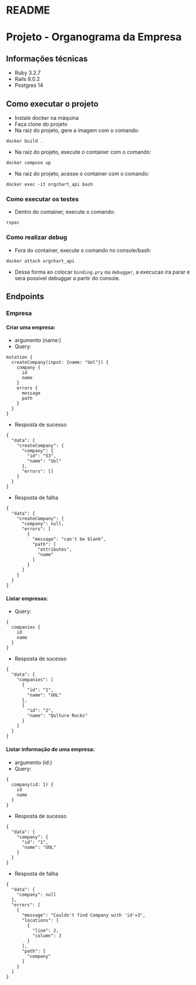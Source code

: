# README

# Projeto - Organograma da Empresa

## Informações técnicas

- Ruby 3.2.7
- Rails 8.0.2
- Postgres 14

## Como executar o projeto

- Instale docker na máquina
- Faça clone do projeto
- Na raiz do projeto, gere a imagem com o comando:
```
docker build .
```
- Na raiz do projeto, execute o container com o comando:
```
docker compose up
```
- Na raiz do projeto, acesse o container com o comando:
```
docker exec -it orgchart_api bash
```

### Como executar os testes
- Dentro do container, execute o comando:
```
rspec
```

### Como realizar debug
- Fora do container, execute o comando no console/bash:
```
docker attach orgchart_api
```
- Dessa forma ao colocar `binding.pry` ou `debugger`, a execucao ira parar e sera possivel debuggar a partir do console.

## Endpoints

### Empresa

#### Criar uma empresa:
- argumento (name:)
- Query:
```
mutation {
  createCompany(input: {name: "Uol"}) {
    company {
      id
      name
    }
    errors {
      message
      path
    }
  }
}
```
- Resposta de sucesso
```
{
  "data": {
    "createCompany": {
      "company": {
        "id": "53",
        "name": "Uol"
      },
      "errors": []
    }
  }
}
```
- Resposta de falha
```
{
  "data": {
    "createCompany": {
      "company": null,
      "errors": [
        {
          "message": "can't be blank",
          "path": [
            "attributes",
            "name"
          ]
        }
      ]
    }
  }
}
```

#### Listar empresas:
- Query:
```
{
  companies {
    id
    name
  }
}
```
- Resposta de sucesso
```
{
  "data": {
    "companies": [
      {
        "id": "1",
        "name": "UOL"
      },
      {
        "id": "2",
        "name": "Qulture Rocks"
      }
    ]
  }
}
```

#### Listar informação de uma empresa:
- argumento (id:)
- Query:
```
{
  company(id: 1) {
    id
    name
  }
}
```
- Resposta de sucesso
```
{
  "data": {
    "company": {
      "id": "1",
      "name": "UOL"
    }
  }
}
```
- Resposta de falha
```
{
  "data": {
    "company": null
  },
  "errors": [
    {
      "message": "Couldn't find Company with 'id'=3",
      "locations": [
        {
          "line": 2,
          "column": 3
        }
      ],
      "path": [
        "company"
      ]
    }
  ]
}
```
